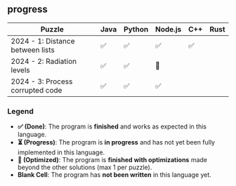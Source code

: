 ## progress

| Puzzle                            | Java | Python | Node.js | C++ | Rust |
|-----------------------------------|------|--------|---------|-----|---------|
| 2024 - 1: Distance between lists  | ✅   | ✅     |  ✅     | ✅  |         |
| 2024 - 2: Radiation levels        | ✅   | ✅     |  🎯     |     |         |
| 2024 - 3: Process corrupted code  | ✅   | ✅     |  ✅     |     |         |

### Legend

- **✅ (Done)**: The program is **finished** and works as expected in this language.
- **⏳ (Progress)**: The program is **in progress** and has not yet been fully implemented in this language.
- **🎯 (Optimized)**: The program is **finished with optimizations** made beyond the other solutions (max 1 per puzzle).
- **Blank Cell**: The program has **not been written** in this language yet.
